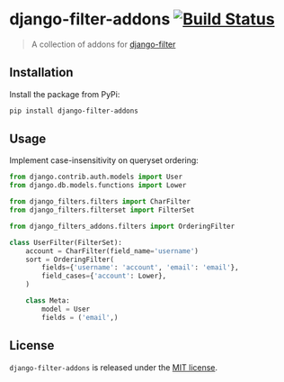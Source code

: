 # django-filter-addons [![Build Status](https://travis-ci.org/xavierdutreilh/django-filter-addons.svg?branch=master)](https://travis-ci.org/xavierdutreilh/django-filter-addons)

> A collection of addons for [django-filter](https://github.com/carltongibson/django-filter)

## Installation

Install the package from PyPi:

```bash
pip install django-filter-addons
```

## Usage

Implement case-insensitivity on queryset ordering:

```python
from django.contrib.auth.models import User
from django.db.models.functions import Lower

from django_filters.filters import CharFilter
from django_filters.filterset import FilterSet

from django_filters_addons.filters import OrderingFilter

class UserFilter(FilterSet):
    account = CharFilter(field_name='username')
    sort = OrderingFilter(
        fields={'username': 'account', 'email': 'email'},
        field_cases={'account': Lower},
    )

    class Meta:
        model = User
        fields = ('email',)
```

## License

`django-filter-addons` is released under the [MIT license](http://en.wikipedia.org/wiki/MIT_License).

